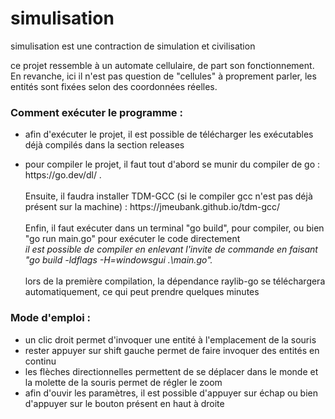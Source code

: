 # simulisation
simulisation est une contraction de simulation et civilisation

ce projet ressemble à un automate cellulaire, de part son fonctionnement. En revanche, ici il n'est pas question de "cellules" à proprement parler, les entités sont fixées selon des coordonnées réelles.

### Comment exécuter le programme : 

- afin d'exécuter le projet, il est possible de télécharger les exécutables déjà compilés dans la section releases

- <p>pour compiler le projet, il faut tout d'abord se munir du compiler de go : https://go.dev/dl/ .<br/><br/>Ensuite, il faudra installer TDM-GCC (si le compiler gcc n'est pas déjà présent sur la machine) : https://jmeubank.github.io/tdm-gcc/ <br/><br/>Enfin, il faut exécuter dans un terminal "go build", pour compiler, ou bien "go run main.go" pour exécuter le code directement<br/><i>il est possible de compiler en enlevant l'invite de commande en faisant "go build -ldflags -H=windowsgui .\main.go".</i><br/><br/>lors de la première compilation, la dépendance raylib-go se téléchargera automatiquement, ce qui peut prendre quelques minutes</p>

### Mode d'emploi :

- un clic droit permet d'invoquer une entité à l'emplacement de la souris
- rester appuyer sur shift gauche permet de faire invoquer des entités en continu
- les flèches directionnelles permettent de se déplacer dans le monde et la molette de la souris permet de régler le zoom
- afin d'ouvir les paramètres, il est possible d'appuyer sur échap ou bien d'appuyer sur le bouton présent en haut à droite



